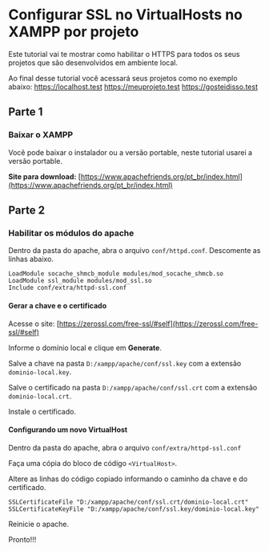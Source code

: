 # Configurar SSL no VirtualHosts no XAMPP por projeto

Este tutorial vai te mostrar como habilitar o HTTPS para todos os seus projetos que são desenvolvidos em ambiente local.

Ao final desse tutorial você acessará seus projetos como no exemplo abaixo:
https://localhost.test
https://meuprojeto.test
https://gosteidisso.test

## Parte 1
### Baixar o XAMPP
Você pode baixar o instalador ou a versão portable, neste tutorial usarei a versão portable.

**Site para download:**
[https://www.apachefriends.org/pt_br/index.html](https://www.apachefriends.org/pt_br/index.html)

## Parte 2
### Habilitar os módulos do apache
Dentro da pasta do apache, abra o arquivo `conf/httpd.conf`.
Descomente as linhas abaixo.
```
LoadModule socache_shmcb_module modules/mod_socache_shmcb.so
LoadModule ssl_module modules/mod_ssl.so
Include conf/extra/httpd-ssl.conf
```

#### Gerar a chave e o certificado
Acesse o site: [https://zerossl.com/free-ssl/#self](https://zerossl.com/free-ssl/#self)

Informe o domínio local e clique em **Generate**.

Salve a chave na pasta `D:/xampp/apache/conf/ssl.key` com a extensão `dominio-local.key`.

Salve o certificado na pasta `D:/xampp/apache/conf/ssl.crt` com a extensão `dominio-local.crt`.

Instale o certificado.

#### Configurando um novo VirtualHost
Dentro da pasta do apache, abra o arquivo `conf/extra/httpd-ssl.conf`

Faça uma cópia do bloco de código `<VirtualHost>`.

Altere as linhas do código copiado informando o caminho da chave e do certificado.
```
SSLCertificateFile "D:/xampp/apache/conf/ssl.crt/dominio-local.crt"
SSLCertificateKeyFile "D:/xampp/apache/conf/ssl.key/dominio-local.key"
```

Reinicie o apache.

Pronto!!!

<!--stackedit_data:
eyJoaXN0b3J5IjpbMTc0MzU0NTU5NV19
-->